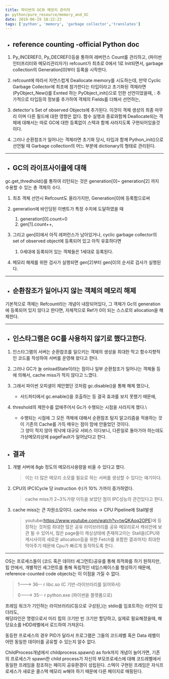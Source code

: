 ```yaml
---
title: 파이썬의 GC와 메모리 관리자
p: python/pure_resource/memory_and_GC
date: 2019-06-19 18:22:23
tags: ['python', 'memory', 'garbage collector','translates']
---
```

- ## reference counting -official Python doc
1. Py_INCEREF(), Py_DECREF()등을 통하여 레버런스 Count를 관리하고,
(파이썬 인터프리터와 메모리관리자가)
refcount가 최초로 0에서 1로 Init되면서, garbage collection의 Generation[0]부터 등록을 시작한다.

2. refcount에 따라서 자연스럽게 Deallocate memory를 시도하는데, 만약 Cyclic Garbage Collector에 최초에 참가한다는 타입이라고 초기화된 객체라면(PyObject_New()를 Exnted 하는 PyObject_init()으로 인한 선언이었을때,
: 추가적으로 타입등의 정보를 추가하여 객체의 Fields를 더해서 선언하는,

3. detector's Set of observed Objects에 추가된다. 이것이 객체 생성의 최종 마무리 이며 다른 필드에 대한 영향은 없다. 함수 실행과 종료와함께 Deallocate되는 객체에 대해서는 따로 GC에 대한 등록없이 스텍과 함께 사라지도록 구현되어있을것이다.

4. 그러나 순환참조가 일어나는 객체라면 초기화 당시, 타입과 함께 Python_init()으로 선언될 때 Garbage collection의 어느 부분에 dictionary의 형태로 관리된다.
****
- ## GC의 라이프사이클에 대해
gc.get_thredhold()를 통하여 리턴되는 것은 generation[0]~ generation[2] 까지 수용할 수 있는 총 객체의 수다.
1. 최초 객체 선언시 Refcount도 올라가지만, Generation[0]에 등록함으로써 
2. generation에 바인딩된 이벤트가 특정 수치에 도달하였을 때 
   1. generation[0].count=0
   2. gen[1].count++,
3. 그리고 gen[0]에서 아직 레퍼런스가 남아있거나, cyclic garbage collector의 set of observed object에 등록되어 있고 아직 유효하다면
   1. 0세대에 등록되어 있는 객체들은 1세대로 등록된다.
   
4. 메모리 해제를 위한 검사가 실행되면 gen[2]부터 gen[0]의 순서로 검사가 실행된다.
****
- ## 순환참조가 일어나지 않는 객체의 메모리 해제
기본적으로 객체는 Refcount라는 개념이 내장되어있다, 그 객체가 Gc의 generation에 등록되어 있지 않다고 한다면, 자체적으로 Ref가 0이 되는 스스로의 allocation을 해제한다.
****
- ## 인스타그램은 GC를 사용하지 않기로 했다고한다.
1. 인스타그램의 서버는 순환참조를 일으키는 객체의 생성을 최대한 막고 함수지향적인 코드를 작성하여 서버를 운영해 왔다고 한다.
2. 그러나 GC가 늘 onloadState이라는 점이나 일부 순환참조가 일어나는 객체들 등에 의해서, cache miss가 적지 않다고 느꼈다.
3. 그래서 파이썬 오피셜이 제안했던 것처럼 gc.disable()을 통해 해제 했으나,
   - 서드파티에서 gc.enable()을 호출하는 등 결국 효과를 보지 못했기 때문에,
  
4. threshold의 제한수를 없애주어서 Gc가 수행되는 시점을 사라지게 했다.\
   - 수행되는 시점에 그 모든 객체에 대해서 순환참조 탐지 알고리즘을 적용하는 것이 기존의 Cache를 가득 메우는 점이 맘에 안들었던 것이다.\
   그 양이 적지 않아 워낙에 대규모 서비스 이다보니, 다른일로 돌아가야 하는데도 가상메모리상에 pageFault가 일어났다고 한다.

- ## 결과
1. 개별 서버에 8gb 정도의 메모리사용량을 비울 수 있다고 했다.
   > 이는 더 많은 메모리 소모를 필요로 하는 서버를 생성할 수 있다는 얘기이다.

2. CPU의 IPC(Cycle 당 instruction 수)가 10% 가까이 증가하였다.
    >cache miss가 2~3%가량 이득을 보았던 점이 IPC성능의 관건있다고 한다.
3. cache miss는 큰 자원소모이다. cache miss -> CPU Pipeline에 Stall발생
   > youtube(https://www.youtube.com/watch?v=twQKAoq2OPE)에 등장하는 것처럼 최대한 많은 공유 라이브러리를 공유 메모리로서 캐쉬안에 보관 될 수 있어서, 많은 page들이 캐싱상태에 존재하고이는 Stall을(CPU와 캐시사이의 새로운 allocation등을 위한 Fetch를 포함한 결과까지) 최대한 막아주기 때문에 Cpu가 빠르게 동작하도록 한다.
****

OS는 프로세스들이 (코드 혹은 데이터 세그먼트)공유를 통해 최적화를 하기 원하지만, 힙 안에서, 개별적인 세그먼트를 통해 독립적인 네임스페이스를 형성하기 때문에, reference-counted code objects는 이 이점을 가질 수 없다.

> 1---> 36-- r libc.so (C 기반-라이브러리를 읽어와서)
>
> 0---> 35-- r python.exe (파이썬을 플랫폼으로)

프레임 워크가 기인하는 라이브러리(C등으로 구성된,)는 stdio를 임포트하는 라인이 있더라도,\
해당라인은 명령으로서 미리 힙의 크기만 빈 크기만 할당하고, 실제로 필요해졌을때, 해당요소를 HDD레벨에서 로드하여 가져온다. 

동등한 프로세스의 경우 PID가 달라서 프로그램은 그들의 코드레벨 혹은 Data 레벨이 어떤 동일한 데이터를 공유할 수 있는지 알수 없다.

ChildProcess개념에서 childprocess.spawn() as fork까지 개념이 늘어가면, 기존의 프로세스가 spawn한 child process가 자신의 부모프로세스에 대해 코드레벨에서 동일한 프레임을 참조하는 페이지 공유환경이 성립된다. 스텍이 구현된 프레임은 자식프로세스가 새로운 콜스텍 메모리 w해야 하기 때문에 다른 페이지로 매핑된다.